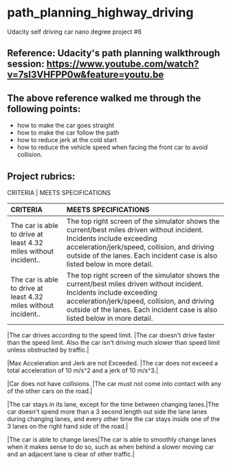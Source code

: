 # path_planning_highway_driving
Udacity self driving car nano degree project #6
## Reference: Udacity's path planning walkthrough session: https://www.youtube.com/watch?v=7sI3VHFPP0w&feature=youtu.be
## The above reference walked me through the following points:
- how to make the car goes straight
- how to make the car follow the path 
- how to reduce jerk at the cold start
- how to reduce the vehicle speed when facing the front car to avoid collision. 
## Project rubrics:
CRITERIA | MEETS SPECIFICATIONS 


|CRITERIA                                                        |MEETS SPECIFICATIONS|
|:---                                                            |:-                  |
|The car is able to drive at least 4.32 miles without incident.. |The top right screen of the simulator shows the current/best miles driven without incident. Incidents include exceeding acceleration/jerk/speed, collision, and driving outside of the lanes. Each incident case is also listed below in more detail.|
|The car is able to drive at least 4.32 miles without incident.. |The top right screen of the simulator shows the current/best miles driven without incident. Incidents include exceeding acceleration/jerk/speed, collision, and driving outside of the lanes. Each incident case is also listed below in more detail.|

|The car drives according to the speed limit.                    |The car doesn't drive faster than the speed limit. Also the car isn't driving much slower than speed limit unless obstructed by traffic.|

|Max Acceleration and Jerk are not Exceeded.                     |The car does not exceed a total acceleration of 10 m/s^2 and a jerk of 10 m/s^3.|

|Car does not have collisions.                                   |The car must not come into contact with any of the other cars on the road.|

|The car stays in its lane, except for the time between changing lanes.|The car doesn't spend more than a 3 second length out side the lane lanes during changing lanes, and every other time the car stays inside one of the 3 lanes on the right hand side of the road.|

|The car is able to change lanes|The car is able to smoothly change lanes when it makes sense to do so, such as when behind a slower moving car and an adjacent lane is clear of other traffic.|
